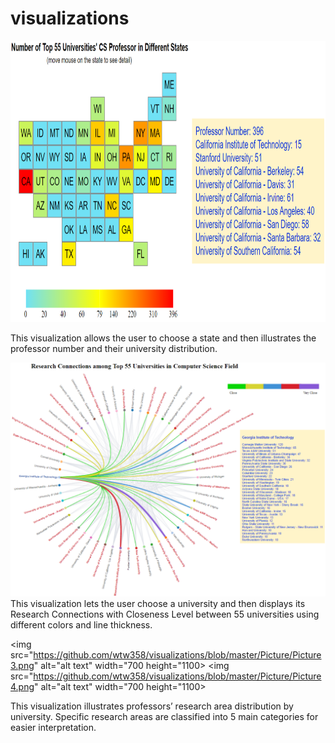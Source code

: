 # visualizations
<img src="https://github.com/wtw358/visualizations/blob/master/Picture/Picture1.png" alt="alt text" width="850" height="450">

This visualization allows the user to choose a state and then illustrates the professor number and their university distribution.


<img src="https://github.com/wtw358/visualizations/blob/master/Picture/Picture2.png" alt="alt text">
This visualization lets the user choose a university and then displays its Research Connections with Closeness Level between 55 universities using different colors and line thickness.

<img src="https://github.com/wtw358/visualizations/blob/master/Picture/Picture3.png" alt="alt text" width="700 height="1100>
<img src="https://github.com/wtw358/visualizations/blob/master/Picture/Picture4.png" alt="alt text" width="700 height="1100>


This visualization illustrates professors’ research area distribution by university. Specific research areas are classified into 5 main categories for easier interpretation.

